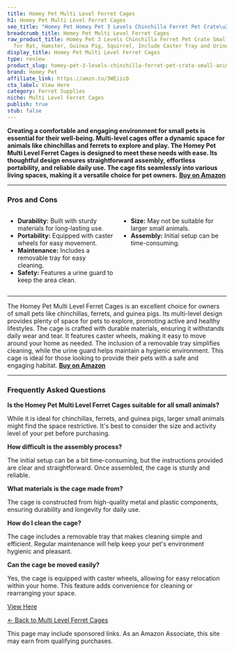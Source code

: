```yaml
---
title: Homey Pet Multi Level Ferret Cages
h1: Homey Pet Multi Level Ferret Cages
seo_title: "Homey Pet Homey Pet 3 Levels Chinchilla Ferret Pet Crate\u2026"
breadcrumb_title: Homey Pet Multi Level Ferret Cages
raw_product_title: Homey Pet 3 Levels Chinchilla Ferret Pet Crate Small Animals Cages
  for Rat, Hamster, Guinea Pig, Squirrel, Include Caster Tray and Urine Guard (Black)
display_title: Homey Pet Multi Level Ferret Cages
type: review
product_slug: homey-pet-3-levels-chinchilla-ferret-pet-crate-small-animals-cages-for-80a1c0ee
brand: Homey Pet
affiliate_link: https://amzn.to/3WEiicQ
cta_label: View Here
category: Ferret Supplies
niche: Multi Level Ferret Cages
publish: true
stub: false
---
```


<div id="intro" class="full-width">
  <p><strong>Creating a comfortable and engaging environment for small pets is essential for their well-being. Multi-level cages offer a dynamic space for animals like chinchillas and ferrets to explore and play. The Homey Pet Multi Level Ferret Cages is designed to meet these needs with ease. Its thoughtful design ensures straightforward assembly, effortless portability, and reliable daily use. The cage fits seamlessly into various living spaces, making it a versatile choice for pet owners.</strong> <a href="https://amzn.to/3WEiicQ" rel="nofollow sponsored noopener" target="_blank"><strong>Buy on Amazon</strong></a></p>
</div>

<hr />
<h3 id="pros-cons">Pros and Cons</h3>
<div class="pc-grid" style="display:grid;grid-template-columns:1fr 1fr;gap:16px;">
  <ul>
    <li><strong>Durability:</strong> Built with sturdy materials for long-lasting use.</li>
    <li><strong>Portability:</strong> Equipped with caster wheels for easy movement.</li>
    <li><strong>Maintenance:</strong> Includes a removable tray for easy cleaning.</li>
    <li><strong>Safety:</strong> Features a urine guard to keep the area clean.</li>
  </ul>
  <ul>
    <li><strong>Size:</strong> May not be suitable for larger small animals.</li>
    <li><strong>Assembly:</strong> Initial setup can be time-consuming.</li>
  </ul>
</div>
<hr />

<div class="full-width">
  <p>The Homey Pet Multi Level Ferret Cages is an excellent choice for owners of small pets like chinchillas, ferrets, and guinea pigs. Its multi-level design provides plenty of space for pets to explore, promoting active and healthy lifestyles. The cage is crafted with durable materials, ensuring it withstands daily wear and tear. It features caster wheels, making it easy to move around your home as needed. The inclusion of a removable tray simplifies cleaning, while the urine guard helps maintain a hygienic environment. This cage is ideal for those looking to provide their pets with a safe and engaging habitat. <a href="https://amzn.to/3WEiicQ" rel="nofollow sponsored noopener" target="_blank"><strong>Buy on Amazon</strong></a></p>
</div>

<hr />
<h3 id="faqs">Frequently Asked Questions</h3>

<p><strong>Is the Homey Pet Multi Level Ferret Cages suitable for all small animals?</strong></p>
<p>While it is ideal for chinchillas, ferrets, and guinea pigs, larger small animals might find the space restrictive. It's best to consider the size and activity level of your pet before purchasing.</p>

<p><strong>How difficult is the assembly process?</strong></p>
<p>The initial setup can be a bit time-consuming, but the instructions provided are clear and straightforward. Once assembled, the cage is sturdy and reliable.</p>

<p><strong>What materials is the cage made from?</strong></p>
<p>The cage is constructed from high-quality metal and plastic components, ensuring durability and longevity for daily use.</p>

<p><strong>How do I clean the cage?</strong></p>
<p>The cage includes a removable tray that makes cleaning simple and efficient. Regular maintenance will help keep your pet's environment hygienic and pleasant.</p>

<p><strong>Can the cage be moved easily?</strong></p>
<p>Yes, the cage is equipped with caster wheels, allowing for easy relocation within your home. This feature adds convenience for cleaning or rearranging your space.</p>
<p><a class="btn" href="https://amzn.to/3WEiicQ" target="_blank" rel="nofollow sponsored noopener">View Here</a></p>
<p><a href="/roundups/ferret-supplies/multi-level-ferret-cages/">← Back to Multi Level Ferret Cages</a></p>
<aside class="disclosure">This page may include sponsored links. As an Amazon Associate, this site may earn from qualifying purchases.</aside>
